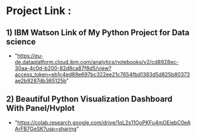# Project Link :

## 1) IBM Watson Link of My Python Project for Data science 
- "https://eu-de.dataplatform.cloud.ibm.com/analytics/notebooks/v2/cd8928ec-30aa-4c0d-b200-82d8ca87f8d5/view?access_token=eb1c4ed89e697bc322ee21c7654fbd1383d5d825b80373ae2b9287db365125b"



## 2) Beautiful Python Visualization Dashboard With Panel/Hvplot 
- "https://colab.research.google.com/drive/1qL2s11OoPKFu4mOEiebC0eAArFB7GeSK?usp=sharing"
